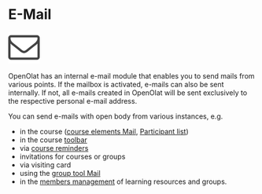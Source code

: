 # E-Mail

![mail icon](assets/contact.png)

OpenOlat has an internal e-mail module that enables you to send mails from
various points. If the mailbox is activated, e-mails can also be sent internally. If not, all e-mails created in OpenOlat will be sent exclusively to the respective personal e-mail address.

You can send e-mails with open body from various instances, e.g.

  * in the course ([course elements Mail](../learningresources/Course_Element_EMail.md), [Participant list](../learningresources/Course_Element_Participant_List.md))
  * in the course [toolbar](../learningresources/Using_Additional_Course_Features.md)
  * via [course reminders](../learningresources/Course_Reminders.md)
  * invitations for courses or groups
  * via visiting card
  * using the [group tool Mail](../groups/Group_Administration.md)
  * in the [members management](../learningresources/Members_management.md) of learning resources and groups.


